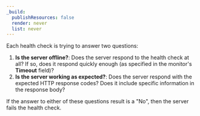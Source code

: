 ```yaml
---
_build:
  publishResources: false
  render: never
  list: never
---
```


Each health check is trying to answer two questions:

1. **Is the server offline?**: Does the server respond to the health check at all? If so, does it respond quickly enough (as specified in the monitor's **Timeout** field)?
2. **Is the server working as expected?**: Does the server respond with the expected HTTP response codes? Does it include specific information in the response body?

If the answer to either of these questions result is a "No", then the server fails the health check.